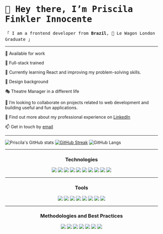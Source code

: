 <h1><samp>👋 Hey there, I’m Priscila Finkler Innocente</samp></h1>
<samp>「 I am a frontend developer from <b>Brazil</b>, 🚐 Le Wagon London Graduate 」</samp>
    

<hr>
<p>📆 Available for work</p> 
<p>🧠 Full-stack trained</p>
<p>🌱 Currently learning React and improving my problem-solving skills.
<p>🧣 Design background</p>
<p>🎭 Theatre Manager in a different life</p>
<p>💞️ I’m looking to collaborate on projects related to web development and building useful and fun applications.</p>
<p>📄 Find out more about my professional experience on <a href="https://www.linkedin.com/in/priscilafinkler/">LinkedIn</a></p>
<p>📫 Get in touch by <a href="mailto:prifinkler@gmail.com" target="_blank">email</a></p>
<hr>

![Priscila's GitHub stats](https://github-readme-stats.vercel.app/api?username=prifinkler&theme=tokyonight&show_icons=true)
[![GitHub Streak](https://github-readme-streak-stats.herokuapp.com?user=prifinkler&theme=blueberry&date_format=M%20j%5B%2C%20Y%5D)](https://git.io/streak-stats)
![GitHub Langs](https://github-readme-stats.vercel.app/api/top-langs/?username=prifinkler&layout=compact&theme=tokyonight)

<hr>
<h3 align="center">Technologies</h3>
<div align="center">
<img src="https://img.shields.io/badge/React-335360?style=for-the-badge&logo=react&logoColor=white">
<img src="https://img.shields.io/badge/Ruby-3A626F?style=for-the-badge&logo=ruby&logoColor=white">
<img src="https://img.shields.io/badge/Ruby_on_Rails-3B6974?style=for-the-badge&logo=ruby-on-rails&logoColor=white">
<img src="https://img.shields.io/badge/JavaScript-3C6F78?style=for-the-badge&logo=javascript&logoColor=white">
<img src="https://img.shields.io/badge/HTML-3D767D?style=for-the-badge&logo=html5&logoColor=white">
<img src="https://img.shields.io/badge/CSS-3E7C81?&style=for-the-badge&logo=css3&logoColor=white">
<img src="https://img.shields.io/badge/Bootstrap-3F8386?style=for-the-badge&logo=bootstrap&logoColor=white">
<img src="https://img.shields.io/badge/PostgreSQL-40898A?style=for-the-badge&logo=postgresql&logoColor=white">
<img src="https://img.shields.io/badge/SQLite-41908F?style=for-the-badge&logo=sqlite&logoColor=white">
<img src="https://img.shields.io/badge/Heroku-429693?style=for-the-badge&logo=heroku&logoColor=white">
<hr>
<h3 align="center">Tools</h3>
<img src="https://img.shields.io/badge/Slack-2a143b?style=for-the-badge&logo=slack&logoColor=white">
<img src="https://img.shields.io/badge/GIT-3f2049?style=for-the-badge&logo=git&logoColor=white">
<img src="https://img.shields.io/badge/GitHub-40274e?style=for-the-badge&logo=github&logoColor=white">
<img src="https://img.shields.io/badge/adobe%20photoshop-413052?style=for-the-badge&logo=adobe%20photoshop&logoColor=white">  
<img src="https://img.shields.io/badge/Figma-433958?style=for-the-badge&logo=figma&logoColor=white">
<img src="https://img.shields.io/badge/Visual_Studio_Code-53496e?style=for-the-badge&logo=visual%20studio%20code&logoColor=white">
<img src="https://img.shields.io/badge/Trello-4b4668?style=for-the-badge&logo=trello&logoColor=white">
<img src="https://img.shields.io/badge/Terminal-3f425f?style=for-the-badge&logo=windows%20terminal&logoColor=white"> 
</div>
<hr>
<h3 align="center">Methodologies and Best Practices</h3>
<div align="center">
    <img src="https://img.shields.io/badge/Agile-5F1A37?style=for-the-badge&logo=agile&logoColor=white">
    <img src="https://img.shields.io/badge/Kanban-671c3b?style=for-the-badge&logo=kanban&logoColor=white">
    <img src="https://img.shields.io/badge/Pair%20Programming-731e40?style=for-the-badge&logo=pair-programming&logoColor=white">
    <img src="https://img.shields.io/badge/Code%20Review-7c2153?style=for-the-badge&logo=code-review&logoColor=white">
    <img src="https://img.shields.io/badge/Design%20Thinking-892467?style=for-the-badge&logo=design-thinking&logoColor=white">
    <img src="https://img.shields.io/badge/TDD-a2277b?style=for-the-badge&logo=tdd&logoColor=white">
    <img src="https://img.shields.io/badge/Responsive%20Web%20Design-b22a8f?style=for-the-badge&logo=web&logoColor=white">
</div>

<!---
prifinkler/prifinkler is a ✨ special ✨ repository because its `README.md` (this file) appears on your GitHub profile.
You can click the Preview link to take a look at your changes.
--->
